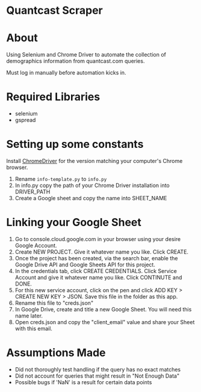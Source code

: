# Quantcast Scraper
# About
Using Selenium and Chrome Driver to automate the collection of demographics information from quantcast.com queries.

Must log in manually before automation kicks in.

# Required Libraries
- selenium
- gspread

# Setting up some constants
Install [ChromeDriver](https://chromedriver.chromium.org/downloads) for the version matching your computer's Chrome browser.
1. Rename `info-template.py` to `info.py`
2. In info.py copy the path of your Chrome Driver installation into DRIVER_PATH
3. Create a Google sheet and copy the name into SHEET_NAME

# Linking your Google Sheet
1. Go to console.cloud.google.com in your browser using your desire Google Account.
2. Create NEW PROJECT. Give it whatever name you like. Click CREATE.
3. Once the project has been created, via the search bar, enable the Google Drive API and Google Sheets API for this project.
4. In the credentials tab, click CREATE CREDENTIALS. Click Service Account and give it whatever name you like. Click CONTINUTE and DONE.
5. For this new service account, click on the pen and click ADD KEY > CREATE NEW KEY > JSON. Save this file in the folder as this app.
6. Rename this file to "creds.json"
7. In Google Drive, create and title a new Google Sheet. You will need this name later.
8. Open creds.json and copy the "client_email" value and share your Sheet with this email.

# Assumptions Made
- Did not thoroughly test handling if the query has no exact matches
- Did not account for queries that might result in "Not Enough Data"
- Possible bugs if 'NaN' is a result for certain data points
